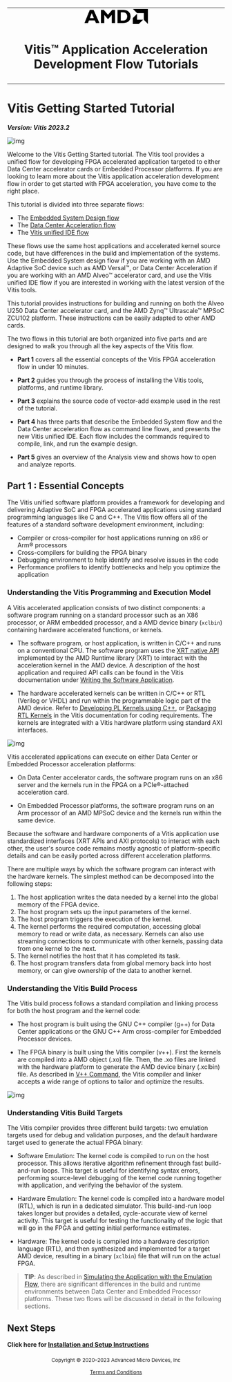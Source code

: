 <table class="sphinxhide" width="100%">
 <tr>
   <td align="center"><img src="https://raw.githubusercontent.com/Xilinx/Image-Collateral/main/xilinx-logo.png" width="30%"/><h1>Vitis™ Application Acceleration Development Flow Tutorials</h1>

   </td>
 </tr>
 <tr>
 <td>
 </td>
 </tr>
</table>

# Vitis Getting Started Tutorial

***Version: Vitis 2023.2***

![img](./images/vitis_101.png)

Welcome to the Vitis Getting Started tutorial. The Vitis tool provides a unified flow for developing FPGA accelerated application targeted to either Data Center accelerator cards or Embedded Processor platforms. If you are looking to learn more about the Vitis application acceleration development flow in order to get started with FPGA acceleration, you have come to the right place.

This tutorial is divided into three separate flows: 
* The [Embedded System Design flow](https://docs.xilinx.com/access/sources/dita/topic?Doc_Version=2023.2%20English&url=ug1393-vitis-application-acceleration&resourceid=pkl1657651602103.html)
* The [Data Center Acceleration flow](https://docs.xilinx.com/access/sources/dita/topic?Doc_Version=2023.2%20English&url=ug1393-vitis-application-acceleration&resourceid=fvi1642629875790.html)
* The [Vitis unified IDE flow](https://docs.xilinx.com/access/sources/dita/topic?Doc_Version=2023.2%20English&url=ug1393-vitis-application-acceleration&resourceid=svk1630656618393.html)

These flows use the same host applications and accelerated kernel source code, but have differences in the build and implementation of the systems. Use the Embedded System design flow if you are working with an AMD Adaptive SoC device such as AMD Versal™, or Data Center Acceleration if you are working with an AMD Alveo™ accelerator card, and use the Vitis unified IDE flow if you are interested in working with the latest version of the Vitis tools. 

This tutorial provides instructions for building and running on both the Alveo U250 Data Center accelerator card, and the AMD Zynq™ Ultrascale™ MPSoC ZCU102 platform. These instructions can be easily adapted to other AMD cards.

The two flows in this tutorial are both organized into five parts and are designed to walk you through all the key aspects of the Vitis flow.

* **Part 1** covers all the essential concepts of the Vitis FPGA acceleration flow in under 10 minutes.

* **Part 2** guides you through the process of installing the Vitis tools, platforms, and runtime library.

* **Part 3** explains the source code of vector-add example used in the rest of the tutorial.

* **Part 4** has three parts that describe the Embedded System flow and the Data Center acceleration flow as command line flows, and presents the new Vitis unified IDE. Each flow includes the commands required to compile, link, and run the example design.

* **Part 5** gives an overview of the Analysis view and shows how to open and analyze reports.

## Part 1 : Essential Concepts

The Vitis unified software platform provides a framework for developing and delivering Adaptive SoC and FPGA accelerated applications using standard programming languages like C and C++. The Vitis flow offers all of the features of a standard software development environment, including:

* Compiler or cross-compiler for host applications running on x86 or Arm® processors
* Cross-compilers for building the FPGA binary
* Debugging environment to help identify and resolve issues in the code
* Performance profilers to identify bottlenecks and help you optimize the application

### Understanding the Vitis Programming and Execution Model

A Vitis accelerated application consists of two distinct components: a software program running on a standard processor such as an X86 processor, or ARM embedded processor, and a AMD device binary (`xclbin`) containing hardware accelerated functions, or kernels.

* The software program, or host application, is written in C/C++ and runs on a conventional CPU. The software program uses the [XRT native API](https://xilinx.github.io/XRT/master/html/index.html) implemented by the AMD Runtime library (XRT) to interact with the acceleration kernel in the AMD device. A description of the host application and required API calls can be found in the Vitis documentation under [Writing the Software Application](https://docs.xilinx.com/access/sources/dita/topic?Doc_Version=2023.2%20English&url=ug1393-vitis-application-acceleration&resourceid=vpy1519742402284.html).

* The hardware accelerated kernels can be written in C/C++ or RTL (Verilog or VHDL) and run within the programmable logic part of the AMD device. Refer to [Developing PL Kernels using C++](https://docs.xilinx.com/access/sources/dita/topic?Doc_Version=2023.2%20English&url=ug1393-vitis-application-acceleration&resourceid=rjk1519742919747.html), or [Packaging RTL Kernels](https://docs.xilinx.com/access/sources/dita/topic?Doc_Version=2023.2%20English&url=ug1393-vitis-application-acceleration&resourceid=creating-rtl-kernels-qnk1504034323350.html) in the Vitis documentation for coding requirements. The kernels are integrated with a Vitis hardware platform using standard AXI interfaces.

![img](./images/part1_execution_model.png)

Vitis accelerated applications can execute on either Data Center or Embedded Processor acceleration platforms:

* On Data Center accelerator cards, the software program runs on an x86 server and the kernels run in the FPGA on a PCIe®-attached acceleration card.

* On Embedded Processor platforms, the software program runs on an Arm processor of an AMD MPSoC device and the kernels run within the same device.


Because the software and hardware components of a Vitis application use standardized interfaces (XRT APIs and AXI protocols) to interact with each other, the user's source code remains mostly agnostic of platform-specific details and can be easily ported across different acceleration platforms.

There are multiple ways by which the software program can interact with the hardware kernels. The simplest method can be decomposed into the following steps:

1. The host application writes the data needed by a kernel into the global memory of the FPGA device.
2. The host program sets up the input parameters of the kernel.
3. The host program triggers the execution of the kernel.
4. The kernel performs the required computation, accessing global memory to read or write data, as necessary. Kernels can also use streaming connections to communicate with other kernels, passing data from one kernel to the next.
5. The kernel notifies the host that it has completed its task.
6. The host program transfers data from global memory back into host memory, or can give ownership of the data to another kernel.

### Understanding the Vitis Build Process

The Vitis build process follows a standard compilation and linking process for both the host program and the kernel code:

* The host program is built using the GNU C++ compiler (g++) for Data Center applications or the GNU C++ Arm cross-compiler for Embedded Processor devices.

* The FPGA binary is built using the Vitis compiler (v++). First the kernels are compiled into a AMD object (.xo) file. Then, the .xo files are linked with the hardware platform to generate the AMD device binary (.xclbin) file. As described in [V++ Command](https://docs.xilinx.com/access/sources/dita/topic?Doc_Version=2023.2%20English&url=ug1393-vitis-application-acceleration&resourceid=wrj1504034328013.html), the Vitis compiler and linker accepts a wide range of options to tailor and optimize the results.

![img](./images/part1_build_flow.png)

### Understanding Vitis Build Targets

The Vitis compiler provides three different build targets: two emulation targets used for debug and validation purposes, and the default hardware target used to generate the actual FPGA binary:

* Software Emulation: The kernel code is compiled to run on the host processor. This allows iterative algorithm refinement through fast build-and-run loops. This target is useful for identifying syntax errors, performing source-level debugging of the kernel code running together with application, and verifying the behavior of the system.

* Hardware Emulation: The kernel code is compiled into a hardware model (RTL), which is run in a dedicated simulator. This build-and-run loop takes longer but provides a detailed, cycle-accurate view of kernel activity. This target is useful for testing the functionality of the logic that will go in the FPGA and getting initial performance estimates.

* Hardware: The kernel code is compiled into a hardware description language (RTL), and then synthesized and implemented for a target AMD device, resulting in a binary (`xclbin`) file that will run on the actual FPGA.

>**TIP**: As described in [Simulating the Application with the Emulation Flow](https://docs.xilinx.com/access/sources/dita/topic?Doc_Version=2023.2%20English&url=ug1393-vitis-application-acceleration&resourceid=btg1600442263101.html), there are significant differences in the build and runtime environments between Data Center and Embedded Processor platforms. These two flows will be discussed in detail in the following sections.

## Next Steps

  **Click here for [Installation and Setup Instructions](./Part2.md)**

<p class="sphinxhide" align="center"><sub>Copyright © 2020–2023 Advanced Micro Devices, Inc</sub></p>

<p class="sphinxhide" align="center"><sup><a href="https://www.amd.com/en/corporate/copyright">Terms and Conditions</a></sup></p>
